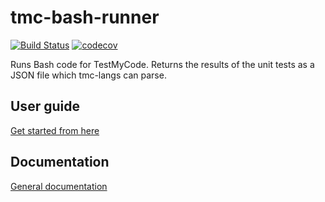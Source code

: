 # tmc-bash-runner
[![Build Status](https://travis-ci.com/tmc-bash/tmc-bash-runner.svg?branch=master)](https://travis-ci.com/tmc-bash/tmc-bash-runner)
[![codecov](https://codecov.io/gh/tmc-bash/tmc-bash-runner/branch/master/graph/badge.svg)](https://codecov.io/gh/tmc-bash/tmc-bash-runner)

Runs Bash code for TestMyCode. Returns the results of the unit tests as a JSON file which tmc-langs can parse.

## User guide
[Get started from here](https://github.com/tmc-bash/tmc-bash-runner/blob/master/manual.md)

## Documentation

[General documentation](https://github.com/tmc-bash/tmc-bash)
